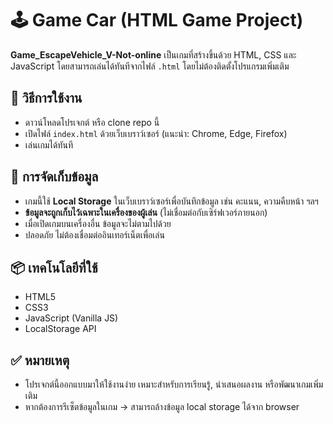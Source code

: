 # 🕹️ Game Car (HTML Game Project)

**Game_EscapeVehicle_V-Not-online** เป็นเกมที่สร้างขึ้นด้วย HTML, CSS และ JavaScript โดยสามารถเล่นได้ทันทีจากไฟล์ `.html` โดยไม่ต้องติดตั้งโปรแกรมเพิ่มเติม

## 🚀 วิธีการใช้งาน

- ดาวน์โหลดโปรเจกต์ หรือ clone repo นี้
- เปิดไฟล์ `index.html` ด้วยเว็บเบราว์เซอร์ (แนะนำ: Chrome, Edge, Firefox)
- เล่นเกมได้ทันที

## 💾 การจัดเก็บข้อมูล

- เกมนี้ใช้ **Local Storage** ในเว็บเบราว์เซอร์เพื่อบันทึกข้อมูล เช่น คะแนน, ความคืบหน้า ฯลฯ
- **ข้อมูลจะถูกเก็บไว้เฉพาะในเครื่องของผู้เล่น** (ไม่เชื่อมต่อกับเซิร์ฟเวอร์ภายนอก)
- เมื่อเปิดเกมบนเครื่องอื่น ข้อมูลจะไม่ตามไปด้วย
- ปลอดภัย ไม่ต้องเชื่อมต่ออินเทอร์เน็ตเพื่อเล่น

## 📦 เทคโนโลยีที่ใช้

- HTML5
- CSS3
- JavaScript (Vanilla JS)
- LocalStorage API

## ✅ หมายเหตุ

- โปรเจกต์นี้ออกแบบมาให้ใช้งานง่าย เหมาะสำหรับการเรียนรู้, นำเสนอผลงาน หรือพัฒนาเกมเพิ่มเติม
- หากต้องการรีเซ็ตข้อมูลในเกม → สามารถล้างข้อมูล local storage ได้จาก browser

